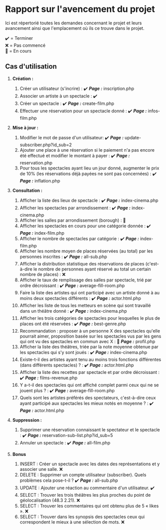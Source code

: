 # Rapport sur l'avencement du projet

Ici est répertorié toutes les demandes concernant le projet et leurs avancement ainsi que l'emplacement où ils ce trouve dans le projet.

✔️ = Terminer  
❌ = Pas commencé  
🚧 =  En cours  

## Cas d'utilisation

1. **Création :**
    1. Créer un utilisateur (s'incrire) : ✔️ ***Page :*** inscription.php
    2. Associer un artiste à un spectacle : ✔️
    3. Créer un spectacle : ✔️ ***Page :*** create-film.php
    4. Effectuer une réservation pour un spectacle donné : ✔️ ***Page :*** infos-film.php

2. **Mise à jour :**
    1. Modifier le mot de passe d'un utilisateur: ✔️ ***Page :*** update-subscriber.php?id_sub=2
    2. Ajouter une place à une réservation si le paiement n'a pas encore été effectué et modifier le montant à payer : ✔️ ***Page :*** reservation.php
    3. Pour tous les spectacles ayant lieu un jour donné, augmenter le prix de 10% (les réservations déjà payées ne sont pas concernées) : ✔️ ***Page :*** inflation.php

3. **Consultation :**
    1. Afficher la liste des lieux de spectacle : ✔️ ***Page :*** index-cinema.php
    2. Afficher les spectacles par arrondissement : ✔️ ***Page :*** index-cinema.php
    3. Afficher les salles par arrondissement (borough) : 🚧
    4. Afficher les spectacles en cours pour une catégorie donnée : ✔️ ***Page :*** index-film.php
    5. Afficher le nombre de spectacles par catégorie : ✔️ ***Page :*** index-film.php
    6. Afficher les nombre moyen de places réservées (au total) par les personnes inscrites : ✔️ ***Page :*** all-sub.php
    7. Afficher la distribution statistique des réservations de places (c'est-à-dire le nombre de personnes ayant réservé au total un certain nombre de places) : ❌
    8. Afficher le taux de remplissage des salles par spectacle, trié par ordre décroissant : ✔️ ***Page :*** average-fill-room.php
    9. Faire la liste des artistes qui ont participé avec un artiste donné à au moins deux spectacles différents : ✔️ ***Page :*** actor.html.php
    10. Afficher les liste de tous les metteurs en scène qui sont travaillé dans un théâtre donné : ✔️ ***Page :*** index-cinema.php
    11. Afficher les trois catégories de spectacles pour lesquelles le plus de places ont été réservées : ✔️ ***Page :*** best-genre.php 
    12. Recommandation : proposer à un personne X des spectacles qu'elle pourrait aimer, proposition basée sur les spectacles vus par les gens qui ont vu des spectacles en commun avec X : 🚧 ***Page :*** profil.php
    13. Afficher la liste des théâtres, triée par la note moyenne obtenue par les spectacles qui s'y sont joués : ✔️ ***Page :*** index-cinema.php
    14. Existe-t-il des artistes ayant tenu au moins trois fonctions différentes (dans différents spectacles) ? : ✔️ ***Page :*** actor.html.php
    15. Afficher la liste des recettes par spectacle et par ordre décroissant : ✔️ ***Page :*** films-revenue.php
    16. Y a-t-il des spectacles qui ont affiché complet parmi ceux qui ne se jouent plus ? : ✔️ ***Page :*** average-fill-room.php
    17. Quels sont les artistes préférés des spectateurs, c'est-à-dire ceux ayant participé aux spectacles les mieux notés en moyenne ? : ✔️ ***Page :*** actor.html.php

4. **Suppression :**
    1. Supprimer une réservation connaissant le spectateur et le spectacle : ✔️ ***Page :*** reservation-sub-list.php?id_sub=5
    2. Annuler un spectacle : ✔️ ***Page :*** all-film.php

5. **Bonus**
    1. INSERT : Créer un spectacle avec les dates des représentations et y associer une salle. ❌
    2. DELETE : Supprimer un compte utilisateur (subscriber). Quels problèmes cela pose-t-il ? ✔️ ***Page :*** all-sub.php
    3. UPDATE : Ajouter une réaction au commentaire d'un utilisateur. ✔️
    4. SELECT : Trouver les trois théâtres les plus proches du point de géolocalisation (48.3 2.21). ❌
    5. SELECT : Trouver les commentaires qui ont obtenu plus de 5 « likes ». ❌
    6. SELECT : Trouver dans les synopsis des spectacles ceux qui correspondent le mieux à une
    sélection de mots. ❌